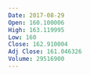 ```yaml
---
Date: 2017-08-29
Open: 160.100006
High: 163.119995
Low: 160
Close: 162.910004
Adj Close: 161.046326
Volume: 29516900
---
```

